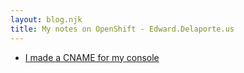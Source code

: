 ```yaml
---
layout: blog.njk
title: My notes on OpenShift - Edward.Delaporte.us
---
```


- [I made a CNAME for my console](/openshift/cname)
